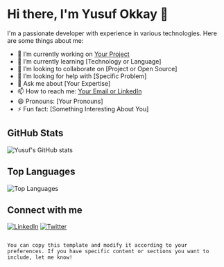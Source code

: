 # Hi there, I'm Yusuf Okkay 👋

I'm a passionate developer with experience in various technologies. Here are some things about me:

- 🔭 I’m currently working on [Your Project](link-to-your-project)
- 🌱 I’m currently learning [Technology or Language]
- 👯 I’m looking to collaborate on [Project or Open Source]
- 🤔 I’m looking for help with [Specific Problem]
- 💬 Ask me about [Your Expertise]
- 📫 How to reach me: [Your Email or LinkedIn](link-to-your-contact)
- 😄 Pronouns: [Your Pronouns]
- ⚡ Fun fact: [Something Interesting About You]

## GitHub Stats

![Yusuf's GitHub stats](https://github-readme-stats.vercel.app/api?username=yusufokkay&show_icons=true&theme=radical)

## Top Languages

![Top Languages](https://github-readme-stats.vercel.app/api/top-langs/?username=yusufokkay&layout=compact&theme=radical)

## Connect with me

[![LinkedIn](https://img.shields.io/badge/LinkedIn-000000?style=for-the-badge&logo=linkedin&logoColor=white)](link-to-your-linkedin) [![Twitter](https://img.shields.io/badge/Twitter-000000?style=for-the-badge&logo=twitter&logoColor=white)](link-to-your-twitter)
```

You can copy this template and modify it according to your preferences. If you have specific content or sections you want to include, let me know!
